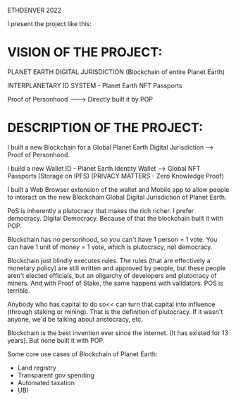 
ETHDENVER 2022

I present the project like this:


# VISION OF THE PROJECT:

PLANET EARTH DIGITAL JURISDICTION (Blockchain of entire Planet Earth)


INTERPLANETARY ID SYSTEM  - Planet Earth NFT Passports

Proof of Personhood ---> Directly built it by POP


# DESCRIPTION OF THE PROJECT:


I built a new Blockchain for a Global Planet Earth Digital Jurisdiction --> Proof of Personhood.

I build a new Wallet ID -  Planet Earth Identity Wallet —> Global NFT Passports (Storage on IPFS) (PRIVACY MATTERS - Zero Knowledge Proof)

I built a Web Browser extension of the wallet and Mobile app to allow people to interact on the new Blockchain Global Digital Jurisdiction of Planet Earth.

PoS is inherently a plutocracy that makes the rich richer. I prefer democracy. Digital Democracy. Because of that the blockchain built it with POP.

Blockchain has no personhood, so you can't have 1 person = 1 vote. You can have 1 unit of money = 1 vote, which is plutocracy, not democracy.

Blockchain just blindly executes rules. The rules (that are effectively a monetary policy) are still written and approved by people, but these people aren't elected officials, but an oligarchy of developers and plutocracy of miners. And with Proof of Stake, the same happens with validators. POS is terrible. 

Anybody who has capital to do so<< can turn that capital into influence (through staking or mining). That is the definition of plutocracy. If it wasn't anyone, we'd be talking about aristocracy, etc.


Blockchain is the best invention ever since the internet. (It has existed for 13 years). But none built it with POP.


Some core use cases of Blockchain of Planet Earth:

- Land registry
- Transparent gov spending
- Automated taxation
- UBI

